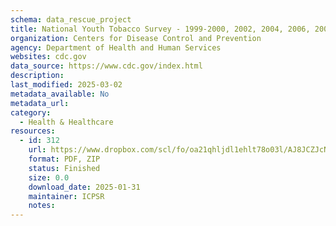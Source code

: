 ```yaml
---
schema: data_rescue_project 
title: National Youth Tobacco Survey - 1999-2000, 2002, 2004, 2006, 2009-2023
organization: Centers for Disease Control and Prevention
agency: Department of Health and Human Services
websites: cdc.gov
data_source: https://www.cdc.gov/index.html
description: 
last_modified: 2025-03-02
metadata_available: No
metadata_url: 
category:
  - Health & Healthcare 
resources:
  - id: 312
    url: https://www.dropbox.com/scl/fo/oa21qhljdl1ehlt78o03l/AJ8JCZJcNt2XAZLRtFm3vHg?rlkey=lhypvws8txn8gbph2bsj76ybx&dl=0
    format: PDF, ZIP
    status: Finished
    size: 0.0
    download_date: 2025-01-31
    maintainer: ICPSR
    notes: 
---
```

